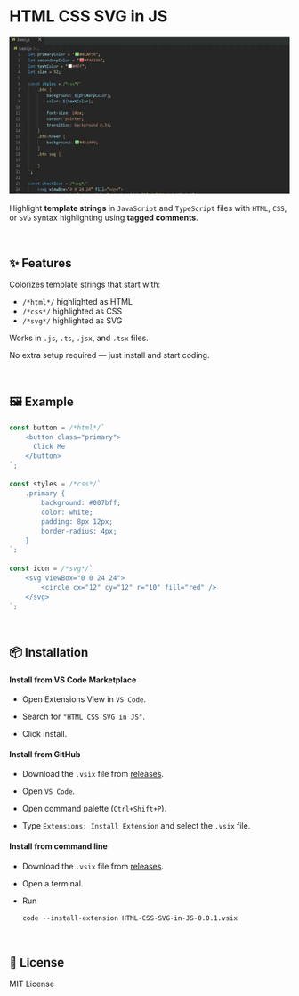# HTML CSS SVG in JS

![preview](./assets/preview.webp)

Highlight **template strings** in `JavaScript` and `TypeScript` files with `HTML`, `CSS`, or `SVG` syntax highlighting using **tagged comments**.

<br>

## ✨ Features

Colorizes template strings that start with:

- `/*html*/` highlighted as HTML
- `/*css*/` highlighted as CSS
- `/*svg*/` highlighted as SVG

Works in `.js`, `.ts`, `.jsx`, and `.tsx` files.

No extra setup required — just install and start coding.

<br>

## 🖼️ Example

```js
const button = /*html*/`
    <button class="primary">
      Click Me
    </button>
`;

const styles = /*css*/`
    .primary {
        background: #007bff;
        color: white;
        padding: 8px 12px;
        border-radius: 4px;
    }
`;

const icon = /*svg*/`
	<svg viewBox="0 0 24 24">
		<circle cx="12" cy="12" r="10" fill="red" />
	</svg>
`;
```

<br>

## 📦 Installation

#### Install from VS Code Marketplace

- Open Extensions View in `VS Code`.

- Search for `"HTML CSS SVG in JS"`.

- Click Install.

#### Install from GitHub

- Download the `.vsix` file from [releases](https://github.com/FrancoJavierGadea/HTML-CSS-SVG-in-JS/releases).

- Open `VS Code`.

- Open command palette (`Ctrl+Shift+P`).

- Type `Extensions: Install Extension` and select the `.vsix` file.

#### Install from command line

- Download the `.vsix` file from [releases](https://github.com/FrancoJavierGadea/HTML-CSS-SVG-in-JS/releases).

- Open a terminal.

- Run

	```shell
	code --install-extension HTML-CSS-SVG-in-JS-0.0.1.vsix
	```

<br>

## 📄 License

MIT License